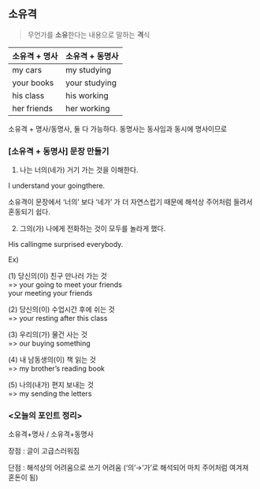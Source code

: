 ## 소유격

>무언가를 **소유**한다는 내용으로 말하는 **격**식


소유격 + 명사 | 소유격 + 동명사
-----------------|-------------------
my cars     |   my studying
your books  |   your studying
his class   |  his working
her friends |   her working

소유격 + 명사/동명사, 둘 다 가능하다.
동명사는 동사임과 동시에 명사이므로

### [소유격 + 동명사] 문장 만들기

1. 나는 너의(네가) 거기 가는 것을 이해한다. 

I understand your goingthere. 

소유격이 문장에서 ‘너의’ 보다 ‘네가’ 가 더 자연스럽기 때문에 해석상 주어처럼 들려서 혼동되기 쉽다.  

2. 그의(가) 나에게 전화하는 것이 모두를 놀라게 했다. 

His callingme surprised everybody.  

Ex) 

(1) 당신의(이) 친구 만나러 가는 것  
=> your going to meet your friends  
your meeting your friends

(2) 당신의(이) 수업시간 후에 쉬는 것  
=> your resting after this class

(3) 우리의(가) 물건 사는 것  
=> our buying something

(4) 내 남동생의(이) 책 읽는 것  
=> my brother’s reading book

(5) 나의(내가) 편지 보내는 것  
=> my sending the letters

### <오늘의 포인트 정리>

소유격+명사 / 소유격+동명사

장점 : 글이 고급스러워짐

단점 : 해석상의 어려움으로 쓰기 어려움
(‘의’→‘가’로 해석되어 마치 주어처럼 여겨져 혼돈이 됨)
